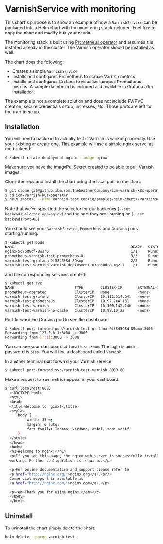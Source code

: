 # VarnishService with monitoring

This chart's purpose is to show an example of how a `VarnishService` can be packaged into a Helm chart with the monitoring stack included. Feel free to copy the chart and modify it to your needs.

The monitoring stack is built using [Prometheus operator](https://github.com/helm/charts/tree/master/stable/prometheus-operator) and assumes it is installed already in the cluster. The Varnish operator should [be installed](https://pages.github.ibm.com/TheWeatherCompany/icm-varnish-k8s-operator/installation.html) as well.

The chart does the following:

* Creates a simple `VarnishService`
* Installs and configures Prometheus to scrape Varnish metrics
* Installs and configures Grafana to visualize scraped Prometheus metrics. A sample dashboard is included and available in Grafana after installation.

The example is not a complete solution and does not include PV/PVC creation, secure credentials setup, ingresses, etc. Those parts are left for the user to setup.

## Installation

You will need a backend to actually test if Varnish is working correctly. Use your existing or create one. This example will use a simple nginx server as the backend:

```bash
$ kubectl create deployment nginx --image nginx
``` 

Make sure you have the [imagePullSecret created](https://pages.github.ibm.com/TheWeatherCompany/icm-docs/managed-kubernetes/container-registry.html#pulling-an-image-in-kubernetes) to be able to pull Varnish images.

Clone the repo and install the chart using the local path to the chart:

```bash
$ git clone git@github.ibm.com:TheWeatherCompany/icm-varnish-k8s-operator.git
$ cd icm-varnish-k8s-operator
$ helm install --name varnish-test config/samples/helm-charts/varnishservice-with-monitoring --set varnish.imagePullSecret=docker-reg-secret --set varnish.backendsSelector.app=nginx --set varnish.backendsPort=80
```

Note that we've specified the selector for our backends (`--set backendsSelector.app=nginx`) and the port they are listening on (`--set backendsPort=80`)

You should see your `VarnishService`, `Prometheus` and `Grafana` pods starting/running:

```bash
$ kubectl get pods                   
NAME                                                      READY   STATUS    RESTARTS   AGE
nginx-5c7588df-8wsr6                                      1/1     Running   0          5m16s
prometheus-varnish-test-prometheus-0                      3/3     Running   0          3m7s
varnish-test-grafana-9f584598d-89smp                      2/2     Running   0          3m8s
varnish-test-varnish-varnish-deployment-67dc8bdc8-mgzll   1/1     Running   0          3m7s
```

and the corresponding services created:

```bash
$ kubectl get svc                                            
NAME                            TYPE        CLUSTER-IP       EXTERNAL-IP   PORT(S)           AGE
prometheus-operated             ClusterIP   None             <none>        9090/TCP          4m25s
varnish-test-grafana            ClusterIP   10.111.214.241   <none>        80/TCP            4m26s
varnish-test-prometheus         ClusterIP   10.97.244.131    <none>        9090/TCP          4m26s
varnish-test-varnish            ClusterIP   10.100.142.240   <none>        9131/TCP,80/TCP   4m25s
varnish-test-varnish-no-cache   ClusterIP   10.98.10.22      <none>        80/TCP            4m25s
```

Port forward the Grafana pod to see the dashboard:

```bash
$ kubectl port-forward pod/varnish-test-grafana-9f584598d-89smp 3000
Forwarding from 127.0.0.1:3000 -> 3000
Forwarding from [::1]:3000 -> 3000
```

You can see your dashboard at `localhost:3000`. The login is `admin`, password is `pass`. You will find a dashboard called `Varnish`.

In another terminal port forward your Varnish service:

```bash
$ kubectl port-forward svc/varnish-test-varnish 8080:80
```

Make a request to see metrics appear in your dashboard:

```bash
$ curl localhost:8080                       
  <!DOCTYPE html>
  <html>
  <head>
  <title>Welcome to nginx!</title>
  <style>
      body {
          width: 35em;
          margin: 0 auto;
          font-family: Tahoma, Verdana, Arial, sans-serif;
      }
  </style>
  </head>
  <body>
  <h1>Welcome to nginx!</h1>
  <p>If you see this page, the nginx web server is successfully installed and
  working. Further configuration is required.</p>
  
  <p>For online documentation and support please refer to
  <a href="http://nginx.org/">nginx.org</a>.<br/>
  Commercial support is available at
  <a href="http://nginx.com/">nginx.com</a>.</p>
  
  <p><em>Thank you for using nginx.</em></p>
  </body>
  </html>
```

## Uninstall

To uninstall the chart simply delete the chart:

```bash
helm delete --purge varnish-test
```